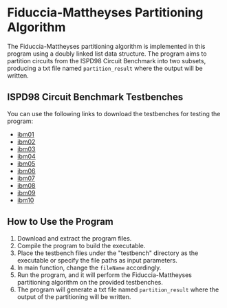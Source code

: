 # Fiduccia-Mattheyses Partitioning Algorithm

The Fiduccia-Mattheyses partitioning algorithm is implemented in this program using a doubly linked list data structure. The program aims to partition circuits from the ISPD98 Circuit Benchmark into two subsets, producing a txt file named `partition_result` where the output will be written.

## ISPD98 Circuit Benchmark Testbenches

You can use the following links to download the testbenches for testing the program:

- [ibm01](https://vlsicad.ucsd.edu/UCLAWeb/cheese/circuits/ibm01.tar.gz)
- [ibm02](https://vlsicad.ucsd.edu/UCLAWeb/cheese/circuits/ibm02.tar.gz)
- [ibm03](https://vlsicad.ucsd.edu/UCLAWeb/cheese/circuits/ibm03.tar.gz)
- [ibm04](https://vlsicad.ucsd.edu/UCLAWeb/cheese/circuits/ibm04.tar.gz)
- [ibm05](https://vlsicad.ucsd.edu/UCLAWeb/cheese/circuits/ibm05.tar.gz)
- [ibm06](https://vlsicad.ucsd.edu/UCLAWeb/cheese/circuits/ibm06.tar.gz)
- [ibm07](https://vlsicad.ucsd.edu/UCLAWeb/cheese/circuits/ibm07.tar.gz)
- [ibm08](https://vlsicad.ucsd.edu/UCLAWeb/cheese/circuits/ibm08.tar.gz)
- [ibm09](https://vlsicad.ucsd.edu/UCLAWeb/cheese/circuits/ibm09.tar.gz)
- [ibm10](https://vlsicad.ucsd.edu/UCLAWeb/cheese/circuits/ibm10.tar.gz)

## How to Use the Program

1. Download and extract the program files.
2. Compile the program to build the executable.
3. Place the testbench files under the "testbench" directory as the executable or specify the file paths as input parameters.
4. In main function, change the `fileName` accordingly.
5. Run the program, and it will perform the Fiduccia-Mattheyses partitioning algorithm on the provided testbenches.
6. The program will generate a txt file named `partition_result` where the output of the partitioning will be written.

